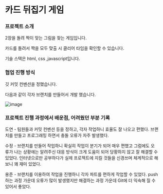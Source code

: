 # 카드 뒤집기 게임
### 프로젝트 소개
2장을 돌려 짝이 맞는 그림을 찾는 게임입니다.

카드를 돌려서 짝을 모두 맞출 시 클리어 타임을 확인할 수 있습니다.

기술 스택은 html, css ,javascript입니다.
### 협업 진행 방식
깃 커밋 컨벤션을 정했습니다.

다음과 같이 각자 브랜치를 만들어서 개발 했습니다.

![image](https://github.com/hancrysta1/web-flip-card-game/assets/105469888/0c7efffd-07a6-44ce-9845-49c19c5d0e10)

### 프로젝트 진행 과정에서 배운점, 어려웠던 부분 기록

도연 - 팀원들과 커밋 컨벤션 등을 정하고, 각자 작업하니 효율도 잘 나오고 편했다.
      브랜치를 만들고 프로그래밍 하면서 충돌 오류가 자주 발생했다.


수정 - 브랜치를 만들어 작업하니 확실히 작업이 분기가 되어 매우 편했고 그럼에도 오류가 나는 상황에는
      알려주신 대응 방식이 크게 도움이 되어 당황하지 않고 잘 해결할 수 있었다. 
      인터넷으로만 공부하다가 실제 프로젝트에 지킬 것들을 신경쓰며 체계적으로 해보니 꽤 재미 있었다.

용준 - 브랜치를 이용하여 작업을 진행하니 각자 파트를 편하게 작업할 수 있었다. push하는 과정 가운데
      오류가 많이 발생했지만 해결하는 과정 가운데 Git에 더 익숙해 질 수 있어서 좋았다.
